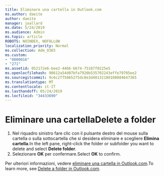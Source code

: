 ```yaml
---
title: Eliminare una cartella in Outlook.com
ms.author: daeite
author: daeite
manager: joallard
ms.date: 5/24/2019
ms.audience: Admin
ms.topic: article
ROBOTS: NOINDEX, NOFOLLOW
localization_priority: Normal
ms.collection: Adm_O365
ms.custom:
- "8000016"
- "271"
ms.assetid: 052172e6-bee2-4466-b674-75187f0225e5
ms.openlocfilehash: 98612a54d07bfa7920b535702243effe79705ee2
ms.sourcegitcommit: 9c6c2ff5865275dc8e3d48132180108884647365
ms.translationtype: MT
ms.contentlocale: it-IT
ms.lasthandoff: 05/24/2019
ms.locfileid: "34433690"
---
```

# <a name="delete-a-folder"></a><span data-ttu-id="37163-102">Eliminare una cartella</span><span class="sxs-lookup"><span data-stu-id="37163-102">Delete a folder</span></span>

1. <span data-ttu-id="37163-103">Nel riquadro sinistro fare clic con il pulsante destro del mouse sulla cartella o sulla sottocartella che si desidera eliminare e scegliere **Elimina cartella**.</span><span class="sxs-lookup"><span data-stu-id="37163-103">In the left pane, right-click the folder or subfolder you want to delete and select **Delete folder**.</span></span>
2. <span data-ttu-id="37163-104">Selezionare **OK** per confermare.</span><span class="sxs-lookup"><span data-stu-id="37163-104">Select **OK** to confirm.</span></span>

<span data-ttu-id="37163-105">Per ulteriori informazioni, vedere [eliminare una cartella in Outlook.com](https://go.microsoft.com/fwlink/p/?linkid=873134).</span><span class="sxs-lookup"><span data-stu-id="37163-105">To learn more, see [Delete a folder in Outlook.com](https://go.microsoft.com/fwlink/p/?linkid=873134).</span></span>
